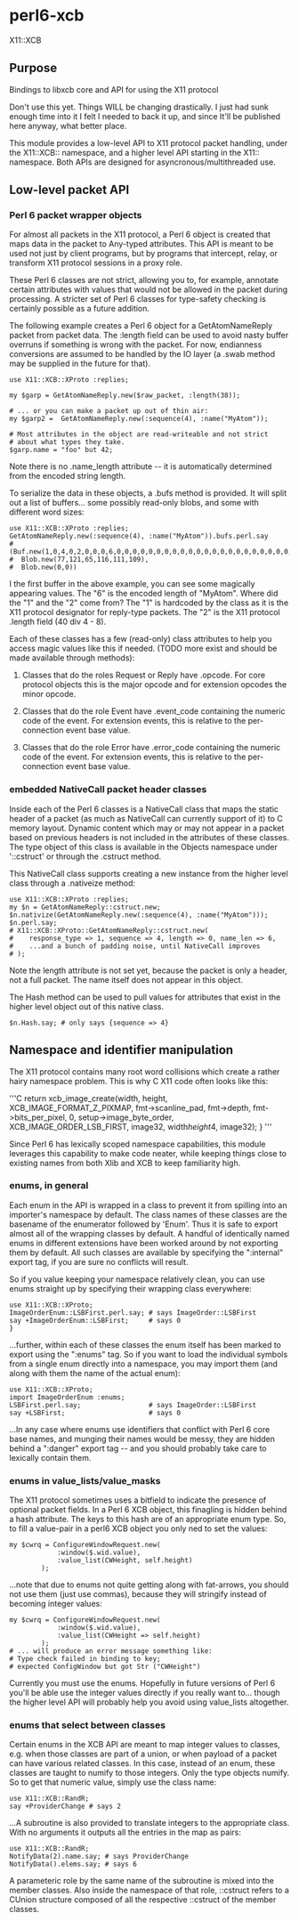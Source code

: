 perl6-xcb
========

X11::XCB

## Purpose

Bindings to libxcb core and API for using the X11 protocol

Don't use this yet.  Things WILL be changing drastically.  I just
had sunk enough time into it I felt I needed to back it up,
and since It'll be published here anyway, what better place.

This module provides a low-level API to X11 protocol packet
handling, under the X11::XCB:: namespace, and a higher level
API starting in the X11:: namespace.  Both APIs are designed
for asyncronous/multithreaded use.

## Low-level packet API

### Perl 6 packet wrapper objects

For almost all packets in the X11 protocol, a Perl 6 object is
created that maps data in the packet to Any-typed attributes.
This API is meant to be used not just by client programs, but
by programs that intercept, relay, or transform X11 protocol
sessions in a proxy role.

These Perl 6 classes are not strict, allowing you to, for example,
annotate certain attributes with values that would not be allowed
in the packet during processing.  A stricter set of Perl 6 classes
for type-safety checking is certainly possible as a future addition.

The following example creates a Perl 6 object for a GetAtomNameReply
packet from packet data.  The :length field can be used to avoid
nasty buffer overruns if something is wrong with the packet.
For now, endianness conversions are assumed to be handled by the IO
layer (a .swab method may be supplied in the future for that).

```perl6
use X11::XCB::XProto :replies;

my $garp = GetAtomNameReply.new($raw_packet, :length(38));

# ... or you can make a packet up out of thin air:
my $garp2 =  GetAtomNameReply.new(:sequence(4), :name("MyAtom"));

# Most attributes in the object are read-writeable and not strict
# about what types they take.
$garp.name = "foo" but 42;
```

Note there is no .name_length attribute -- it is automatically
determined from the encoded string length.

To serialize the data in these objects, a .bufs method is provided.
It will split out a list of buffers... some possibly read-only
blobs, and some with different word sizes:

```perl6
use X11::XCB::XProto :replies;
GetAtomNameReply.new(:sequence(4), :name("MyAtom")).bufs.perl.say
# (Buf.new(1,0,4,0,2,0,0,0,6,0,0,0,0,0,0,0,0,0,0,0,0,0,0,0,0,0,0,0,0,0,0,0), 
#  Blob.new(77,121,65,116,111,109), 
#  Blob.new(0,0))
```

I the first buffer in the above example, you can see some magically
appearing values.  The "6" is the encoded length of "MyAtom".
Where did the "1" and the "2" come from?  The "1" is hardcoded by
the class as it is the X11 protocol designator for reply-type
packets.  The "2" is the X11 protocol .length field (40 div 4 - 8).

Each of these classes has a few (read-only) class attributes to
help you access magic values like this if needed.
(TODO more exist and should be made available through methods):

1. Classes that do the roles Request or Reply have .opcode.  For
   core protocol objects this is the major opcode and for extension
   opcodes the minor opcode.

2. Classes that do the role Event have .event_code containing
   the numeric code of the event.  For extension events, this
   is relative to the per-connection event base value.

3. Classes that do the role Error have .error_code containing
   the numeric code of the event.  For extension events, this
   is relative to the per-connection event base value.

### embedded NativeCall packet header classes

Inside each of the Perl 6 classes is a NativeCall class that
maps the static header of a packet (as much as NativeCall can
currently support of it) to C memory layout.  Dynamic content
which may or may not appear in a packet based on previous headers
is not included in the attributes of these classes.  The type
object of this class is available in the Objects namespace under
'::cstruct' or through the .cstruct method.

This NativeCall class supports creating a new instance from the
higher level class through a .nativeize method:

```perl6
use X11::XCB::XProto :replies;
my $n = GetAtomNameReply::cstruct.new;
$n.nativize(GetAtomNameReply.new(:sequence(4), :name("MyAtom")));
$n.perl.say;
# X11::XCB::XProto::GetAtomNameReply::cstruct.new(
#    response_type => 1, sequence => 4, length => 0, name_len => 6,
#    ...and a bunch of padding noise, until NativeCall improves
# );
```

Note the length attribute is not set yet, because the packet is
only a header, not a full packet.  The name itself does not
appear in this object.

The Hash method can be used to pull values for attributes that
exist in the higher level object out of this native class.

```perl6
$n.Hash.say; # only says {sequence => 4}

```

## Namespace and identifier manipulation

The X11 protocol contains many root word collisions which create a
rather hairy namespace problem.  This is why C X11 code often looks
like this:

'''C
return xcb_image_create(width, height, XCB_IMAGE_FORMAT_Z_PIXMAP,
                        fmt->scanline_pad, fmt->depth, fmt->bits_per_pixel,
                        0, setup->image_byte_order, XCB_IMAGE_ORDER_LSB_FIRST,
                        image32, width*height*4, image32);
}
'''

Since Perl 6 has lexically scoped namespace capabilities, this module
leverages this capability to make code neater, while keeping things
close to existing names from both Xlib and XCB to keep familiarity high.

### enums, in general

Each enum in the API is wrapped in a class to prevent it from spilling
into an importer's namespace by default.  The class names of these
classes are the basename of the enumerator followed by 'Enum'.  Thus
it is safe to export almost all of the wrapping classes by default.
A handful of identically named enums in different extensions have been
worked around by not exporting them by default.  All such classes
are available by specifying the ":internal" export tag, if you are
sure no conflicts will result.

So if you value keeping your namespace relatively clean, you can use
enums straight up by specifying their wrapping class everywhere:

```perl6
use X11::XCB::XProto;
ImageOrderEnum::LSBFirst.perl.say; # says ImageOrder::LSBFirst
say +ImageOrderEnum::LSBFirst;     # says 0
}
```

...further, within each of these classes the enum itself has been
marked to export using the ":enums" tag.  So if you want to load
the individual symbols from a single enum directly into a namespace,
you may import them (and along with them the name of the actual enum):

```perl6
use X11::XCB::XProto;
import ImageOrderEnum :enums;
LSBFirst.perl.say;                 # says ImageOrder::LSBFirst
say +LSBFirst;                     # says 0
```

...In any case where enums use identifiers that conflict with
Perl 6 core base names, and munging their names would be messy,
they are hidden behind a ":danger" export tag -- and you should
probably take care to lexically contain them.

### enums in value_lists/value_masks

The X11 protocol sometimes uses a bitfield to indicate the
presence of optional packet fields.  In a Perl 6 XCB object,
this finagling is hidden behind a hash attribute.  The keys to
this hash are of an appropriate enum type.  So, to fill a value-pair
in a perl6 XCB object you only ned to set the values:

```perl6
my $cwrq = ConfigureWindowRequest.new(
            :window($.wid.value),
            :value_list(CWHeight, self.height)
        );
```

...note that due to enums not quite getting along with fat-arrows,
you should not use them (just use commas), because they will
stringify instead of becoming integer values:

```perl6
my $cwrq = ConfigureWindowRequest.new(
            :window($.wid.value),
            :value_list(CWHeight => self.height)
        );
# ... will produce an error message something like:
# Type check failed in binding to key;
# expected ConfigWindow but got Str ("CWHeight")
```

Currently you must use the enums.  Hopefully in future versions of
Perl 6 you'll be able use the integer values directly if you really
want to... though the higher level API will probably help you avoid
using value_lists altogether.

### enums that select between classes

Certain enums in the XCB API are meant to map integer values to
classes, e.g. when those classes are part of a union, or when payload
of a packet can have various related classes.  In this case, instead of
an enum, these classes are taught to numify to those integers.
Only the type objects numify.  So to get that numeric value, simply
use the class name:

```perl6
use X11::XCB::RandR;
say +ProviderChange # says 2
```
...A subroutine is also provided to translate integers to the appropriate
class.  With no arguments it outputs all the entries in the map as
pairs:

```perl6
use X11::XCB::RandR;
NotifyData(2).name.say; # says ProviderChange
NotifyData().elems.say; # says 6
```

A parameteric role by the same name of the subroutine is mixed into the
member classes.  Also inside the namespace of that role, ::cstruct
refers to a CUnion structure composed of all the respective ::cstruct
of the member classes.

